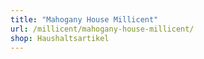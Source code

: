 ```yaml
---
title: "Mahogany House Millicent"
url: /millicent/mahogany-house-millicent/
shop: Haushaltsartikel
---
```

